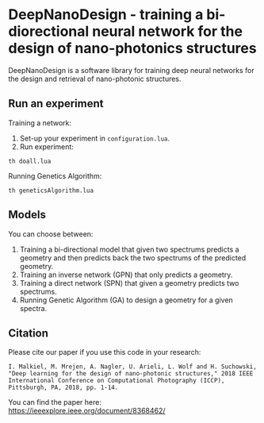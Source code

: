 # DeepNanoDesign - training a bi-diorectional neural network for the design of nano-photonics structures

DeepNanoDesign is a software library for training deep neural networks for the design and retrieval of nano-photonic structures.

## Run an experiment
Training a network:
1. Set-up your experiment in `configuration.lua`.
2. Run experiment:
```
th doall.lua
```

Running Genetics Algorithm:
```
th geneticsAlgorithm.lua
```

## Models
You can choose between:
1) Training a bi-directional model that given two spectrums predicts a geometry and then predicts back the two spectrums of the predicted
geometry.
2) Training an inverse network (GPN) that only predicts a geometry.
3) Training a direct network (SPN) that given a geometry predicts two spectrums. 
4) Running Genetic Algorithm (GA) to design a geometry for a given spectra.

## Citation

Please cite our paper if you use this code in your research:

```
I. Malkiel, M. Mrejen, A. Nagler, U. Arieli, L. Wolf and H. Suchowski, "Deep learning for the design of nano-photonic structures," 2018 IEEE International Conference on Computational Photography (ICCP), Pittsburgh, PA, 2018, pp. 1-14.
```
You can find the paper here: https://ieeexplore.ieee.org/document/8368462/
